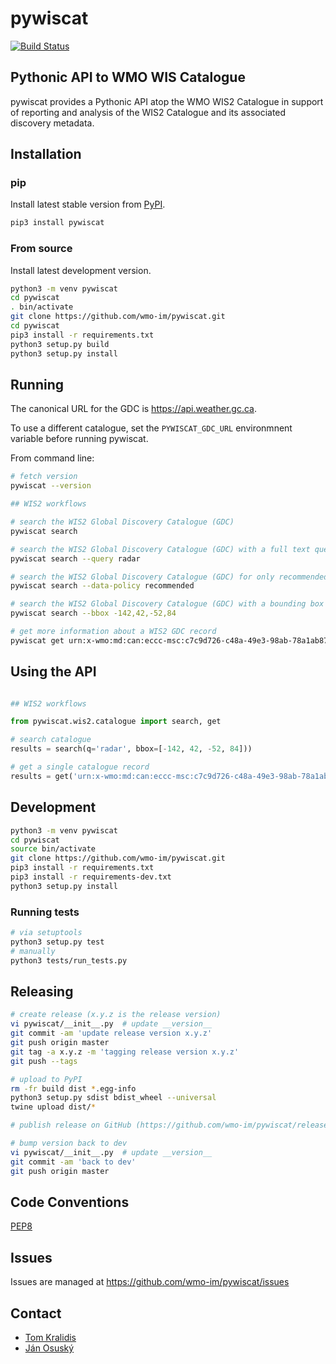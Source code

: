 # pywiscat

[![Build Status](https://github.com/wmo-im/pywiscat/workflows/build%20%E2%9A%99%EF%B8%8F/badge.svg)](https://github.com/wmo-im/pywiscat/actions)

## Pythonic API to WMO WIS Catalogue

pywiscat provides a Pythonic API atop the WMO WIS2 Catalogue in support
of reporting and analysis of the WIS2 Catalogue and its associated discovery metadata.

## Installation

### pip

Install latest stable version from [PyPI](https://pypi.org/project/pywiscat).

```bash
pip3 install pywiscat
```

### From source

Install latest development version.

```bash
python3 -m venv pywiscat
cd pywiscat
. bin/activate
git clone https://github.com/wmo-im/pywiscat.git
cd pywiscat
pip3 install -r requirements.txt
python3 setup.py build
python3 setup.py install
```

## Running

The canonical URL for the GDC is https://api.weather.gc.ca.

To use a different catalogue, set the `PYWISCAT_GDC_URL` environmnent variable before running pywiscat.

From command line:

```bash
# fetch version
pywiscat --version

## WIS2 workflows

# search the WIS2 Global Discovery Catalogue (GDC)
pywiscat search

# search the WIS2 Global Discovery Catalogue (GDC) with a full text query
pywiscat search --query radar

# search the WIS2 Global Discovery Catalogue (GDC) for only recommended data
pywiscat search --data-policy recommended

# search the WIS2 Global Discovery Catalogue (GDC) with a bounding box query
pywiscat search --bbox -142,42,-52,84

# get more information about a WIS2 GDC record
pywiscat get urn:x-wmo:md:can:eccc-msc:c7c9d726-c48a-49e3-98ab-78a1ab87cda8
```

## Using the API
```python

## WIS2 workflows

from pywiscat.wis2.catalogue import search, get

# search catalogue
results = search(q='radar', bbox=[-142, 42, -52, 84]))

# get a single catalogue record
results = get('urn:x-wmo:md:can:eccc-msc:c7c9d726-c48a-49e3-98ab-78a1ab87cda8')
```


## Development

```bash
python3 -m venv pywiscat
cd pywiscat
source bin/activate
git clone https://github.com/wmo-im/pywiscat.git
pip3 install -r requirements.txt
pip3 install -r requirements-dev.txt
python3 setup.py install
```

### Running tests

```bash
# via setuptools
python3 setup.py test
# manually
python3 tests/run_tests.py
```

## Releasing

```bash
# create release (x.y.z is the release version)
vi pywiscat/__init__.py  # update __version__
git commit -am 'update release version x.y.z'
git push origin master
git tag -a x.y.z -m 'tagging release version x.y.z'
git push --tags

# upload to PyPI
rm -fr build dist *.egg-info
python3 setup.py sdist bdist_wheel --universal
twine upload dist/*

# publish release on GitHub (https://github.com/wmo-im/pywiscat/releases/new)

# bump version back to dev
vi pywiscat/__init__.py  # update __version__
git commit -am 'back to dev'
git push origin master
```

## Code Conventions

[PEP8](https://www.python.org/dev/peps/pep-0008)

## Issues

Issues are managed at https://github.com/wmo-im/pywiscat/issues

## Contact

* [Tom Kralidis](https://github.com/tomkralidis)
* [Ján Osuský](https://github.com/josusky)
